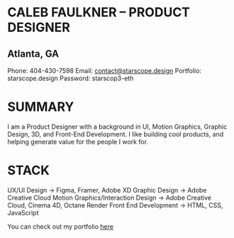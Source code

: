 # CALEB FAULKNER – PRODUCT DESIGNER
## Atlanta, GA

Phone: 404-430-7598
Email: contact@starscope.design
Portfolio: starscope.design 
Password: starscop3-eth


# SUMMARY
I am a Product Designer with a background in UI, Motion Graphics, Graphic Design, 3D, and Front-End Development. 
I like building cool products, and helping generate value for the people I work for.


# STACK
UX/UI Design → Figma, Framer, Adobe XD
Graphic Design → Adobe Creative Cloud
Motion Graphics/Interaction Design → Adobe Creative Cloud, Cinema 4D, Octane Render
Front End Development → HTML, CSS, JavaScript

You can check out my portfolio [here](https://starscope.design)
